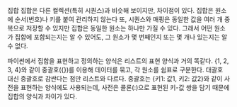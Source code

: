 집합
집합은 다른 컬렉션(특히 시퀀스)과 비슷해 보이지만, 차이점이 있다. 집합은 원소에 순서(번호)나 키를 붙여 관리하지 않는다
또, 시퀀스와 매핑은 동일한 값을 여러 개 중복으로 저장할 수 있지만 집합은 동일한 원소는 하나만 가질 수 있다.
그래서 어떤 원소가 집합에 포함되는지는 알 수 있어도, 그 원소가 몇 번째인지 또는 몇 개나 있는지는 알 수 없다.

파이썬에서 집합을 표현하고 정의하는 양식은 리스트의 표현 양식과 거의 똑같다. {1, 2, 3, 4}와 같이 중괄호({})를 이용해 데이터를 묶고, 각 원소를 쉼표로 구분한다. 대괄호 대신 중괄호로 감싼다는 점만 리스트와 다르다. 중괄호는 {키1: 값1, 키2: 값2}와 같이 사전을 표현하는 양식에도 사용되는데, 사전은 콜론(:)으로 표현된 키-값 쌍을 담기 때문에 집합의 양식과 차이가 있다.
